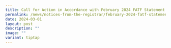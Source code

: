 ```yaml
---
title: Call for Action in Accordance with February 2024 FATF Statement
permalink: /news/notices-from-the-registrar/february-2024-fatf-statement/
date: 2024-03-01
layout: post
description: ""
image: ""
variant: tiptap
---
```

